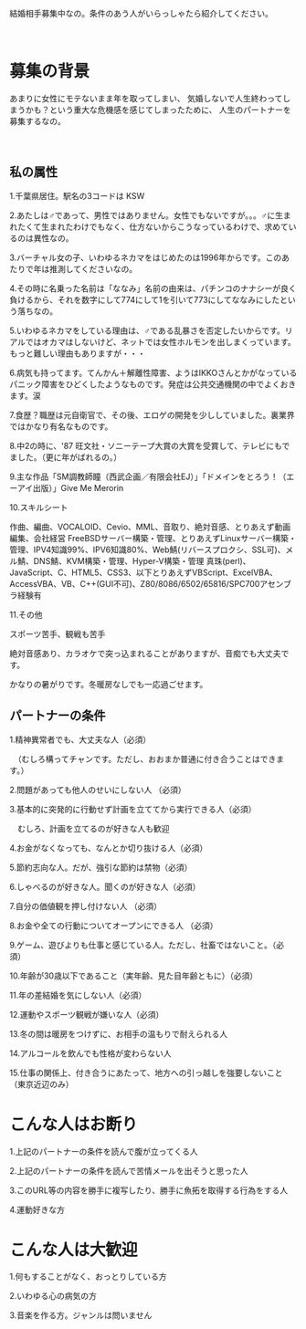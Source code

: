 結婚相手募集中なの。条件のあう人がいらっしゃたら紹介してください。<br>

<br>

<h1>募集の背景</h1>
あまりに女性にモテないまま年を取ってしまい、 気婚しないで人生終わってしまうかも？という重大な危機感を感じてしまったために、 人生のパートナーを募集するなの。<br>

<br>
<br>

<h2>私の属性</h2>
1.千葉県居住。駅名の3コードは KSW<br>

2.あたしは♂であって、男性ではありません。女性でもないですが。。。♂に生まれたくて生まれたわけでもなく、仕方ないからこうなっているわけで、求めているのは異性なの。<br>

3.バーチャル女の子、いわゆるネカマをはじめたのは1996年からです。このあたりで年は推測してくださいなの。<br>

4.その時に名乗った名前は「ななみ」名前の由来は、パチンコのナナシーが良く負けるから、それを数字にして774にして1を引いて773にしてななみにしたという落ちなの。<br>

5.いわゆるネカマをしている理由は、♂である乱暴さを否定したいからです。リアルではオカマはしないけど、ネットでは女性ホルモンを出しまくっています。もっと難しい理由もありますが・・・<br>

6.病気も持ってます。てんかん＋解離性障害、ようはIKKOさんとかがなっているパニック障害をひどくしたようなものです。発症は公共交通機関の中でよくおきます。涙<br>

7.食歴？職歴は元自衛官で、その後、エロゲの開発を少ししていました。裏業界ではかなり有名なものです。<br>

8.中2の時に、'87 旺文社・ソニーテープ大賞の大賞を受賞して、テレビにもでました。（更に年がばれるの。）<br>

9.主な作品「SM調教師瞳（西武企画／有限会社EJ）」「ドメインをとろう！（エーアイ出版）」Give Me Merorin<br>

10.スキルシート<br>

作曲、編曲、VOCALOID、Cevio、MML、音取り、絶対音感、とりあえず動画編集、会社経営
FreeBSDサーバー構築・管理、とりあえずLinuxサーバー構築・管理、IPV4知識99%、IPV6知識80%、Web鯖(リバースプロクシ、SSL可)、メル鯖、DNS鯖、KVM構築・管理、Hyper-V構築・管理
真珠(perl)、JavaScript、C、HTML5、CSS3、以下とりあえずVBScript、ExcelVBA、AccessVBA、VB、C++(GUI不可)、Z80/8086/6502/65816/SPC700アセンブラ経験有<br>

11.その他<br>

スポーツ苦手、観戦も苦手<br>

絶対音感あり、カラオケで突っ込まれることがありますが、音痴でも大丈夫です。<br>

かなりの暑がりです。冬暖房なしでも一応過ごせます。<br>

<h2>パートナーの条件</h2>
1.精神異常者でも、大丈夫な人（必須） <br>

　（むしろ構ってチャンです。ただし、おおまか普通に付き合うことはできます。） <br>

2.問題があっても他人のせいにしない人 （必須） <br>

3.基本的に突発的に行動せず計画を立ててから実行できる人（必須） <br>

　むしろ、計画を立てるのが好きな人も歓迎<br>

4.お金がなくなっても、なんとか切り抜ける人（必須） <br>

5.節約志向な人。だが、強引な節約は禁物（必須）<br>

6.しゃべるのが好きな人。聞くのが好きな人（必須） <br>

7.自分の価値観を押し付けない人 （必須）<br>

8.お金や全ての行動についてオープンにできる人 （必須）<br>

9.ゲーム、遊びよりも仕事と感じている人。ただし、社畜ではないこと。（必須）<br>

10.年齢が30歳以下であること（実年齢、見た目年齢ともに）（必須） <br>

11.年の差結婚を気にしない人（必須） <br>

12.運動やスポーツ観戦が嫌いな人（必須） <br>

13.冬の間は暖房をつけずに、お相手の温もりで耐えられる人<br>

14.アルコールを飲んでも性格が変わらない人<br>

15.仕事の関係上、付き合うにあたって、地方への引っ越しを強要しないこと（東京近辺のみ） <br>


<h1>こんな人はお断り</h1>
1.上記のパートナーの条件を読んで腹が立ってくる人<br>

2.上記のパートナーの条件を読んで苦情メールを出そうと思った人<br>

3.このURL等の内容を勝手に複写したり、勝手に魚拓を取得する行為をする人<br>

4.運動好きな方<br>


<h1>こんな人は大歓迎</h1>
1.何もすることがなく、おっとりしている方<br>

2.いわゆる心の病気の方<br>

3.音楽を作る方。ジャンルは問いません<br>

